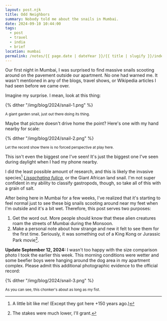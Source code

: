 ```yaml
---
layout: post.njk
title: Odd Neighbors
summary: Nobody told me about the snails in Mumbai.
date: 2024-09-10 10:44:00
tags:
  - post
  - travel
  - india
  - brief
location: mumbai
permalink: /notes/{{ page.date | dateYear }}/{{ title | slugify }}/index.html
---
```


Our first night in Mumbai, I was surprised to find massive snails scooting around on the pavement outside our apartment. No one had warned me. It wasn't mentioned in any of the blogs, travel shows, or Wikipedia articles I had seen before we came over.

Imagine my surprise. I mean, look at this thing:

{% dither "/img/blog/2024/snail-1.png" %}
<div class="center-text"><small>A giant garden snail, just out there doing its thing.</small></div>

Maybe that picture doesn't drive home the point? Here's one with my hand nearby for scale:

{% dither "/img/blog/2024/snail-2.png" %}
<div class="center-text"><small>Let the record show there is no forced perspective at play here.</small></div>

This isn't even the biggest one I've seen! It's just the biggest one I've seen during daylight when I had my phone nearby.

I did the least possible amount of research, and this is likely the invasive species[^1] _[Lissachatina fulica](https://en.wikipedia.org/wiki/Lissachatina_fulica)_, or the Giant African land snail. I'm not super confident in my ability to classify gastropods, though, so take all of this with a grain of salt.

After being here in Mumbai for a few weeks, I've realized that it's starting to feel normal just to see these big snails scooting around near my feet when I'm outside and it's a bit wet. Therefore, this post serves two purposes:
1. Get the word out. More people should know that these alien creatures roam the streets of Mumbai during the Monsoon.
1. Make a personal note about how strange and new it felt to see them for the first time. Seriously, it was something out of a King Kong or Jurassic Park movie[^2].

**Update September 12, 2024:** I wasn't too happy with the size comparison photo I took the earlier this week. This morning conditions were wetter and some beefier boys were hanging around the dog area in my apartment complex. Please admit this additional photographic evidence to the official record:

{% dither "/img/blog/2024/snail-3.png" %}
<div class="center-text"><small>As you can see, this chonker's about as long as my fist.</small></div>


[^1]: A little bit like me! (Except they got here +150 years ago.)
[^2]: The stakes were much lower, I'll grant.
